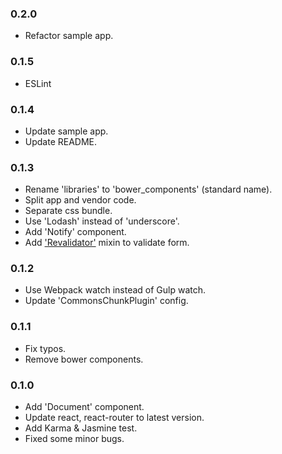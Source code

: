 ### 0.2.0
- Refactor sample app.

### 0.1.5
- ESLint

### 0.1.4
- Update sample app.
- Update README.

### 0.1.3
- Rename 'libraries' to 'bower_components' (standard name).
- Split app and vendor code.
- Separate css bundle.
- Use 'Lodash' instead of 'underscore'.
- Add 'Notify' component.
- Add ['Revalidator'](https://github.com/flatiron/revalidator) mixin to validate form.

### 0.1.2
- Use Webpack watch instead of Gulp watch.
- Update 'CommonsChunkPlugin' config.

### 0.1.1
- Fix typos.
- Remove bower components.

### 0.1.0
- Add 'Document' component.
- Update react, react-router to latest version.
- Add Karma & Jasmine test.
- Fixed some minor bugs.

